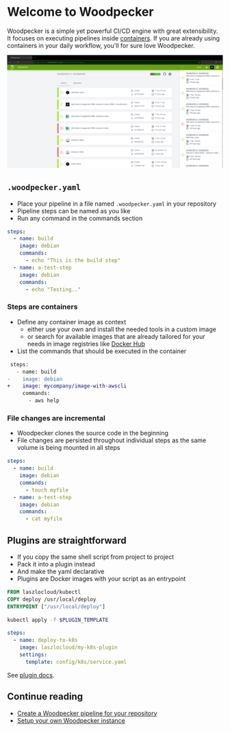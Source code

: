 # Welcome to Woodpecker

Woodpecker is a simple yet powerful CI/CD engine with great extensibility. It focuses on executing pipelines inside [containers](https://opencontainers.org/).
If you are already using containers in your daily workflow, you'll for sure love Woodpecker.

![woodpecker](woodpecker.png)

## `.woodpecker.yaml`

- Place your pipeline in a file named `.woodpecker.yaml` in your repository
- Pipeline steps can be named as you like
- Run any command in the commands section

```yaml title=".woodpecker.yaml"
steps:
  - name: build
    image: debian
    commands:
      - echo "This is the build step"
  - name: a-test-step
    image: debian
    commands:
      - echo "Testing.."
```

### Steps are containers

- Define any container image as context
  - either use your own and install the needed tools in a custom image
  - or search for available images that are already tailored for your needs in image registries like [Docker Hub](https://hub.docker.com/search?type=image)
- List the commands that should be executed in the container

```diff
 steps:
   - name: build
-    image: debian
+    image: mycompany/image-with-awscli
     commands:
       - aws help
```

### File changes are incremental

- Woodpecker clones the source code in the beginning
- File changes are persisted throughout individual steps as the same volume is being mounted in all steps

```yaml title=".woodpecker.yaml"
steps:
  - name: build
    image: debian
    commands:
      - touch myfile
  - name: a-test-step
    image: debian
    commands:
      - cat myfile
```

## Plugins are straightforward

- If you copy the same shell script from project to project
- Pack it into a plugin instead
- And make the yaml declarative
- Plugins are Docker images with your script as an entrypoint

```dockerfile title="Dockerfile"
FROM laszlocloud/kubectl
COPY deploy /usr/local/deploy
ENTRYPOINT ["/usr/local/deploy"]
```

```bash title="deploy"
kubectl apply -f $PLUGIN_TEMPLATE
```

```yaml title=".woodpecker.yaml"
steps:
  - name: deploy-to-k8s
    image: laszlocloud/my-k8s-plugin
    settings:
      template: config/k8s/service.yaml
```

See [plugin docs](./20-usage/51-plugins/51-overview.md).

## Continue reading

- [Create a Woodpecker pipeline for your repository](./20-usage/10-intro.md)
- [Setup your own Woodpecker instance](./30-administration/00-deployment/00-overview.md)
